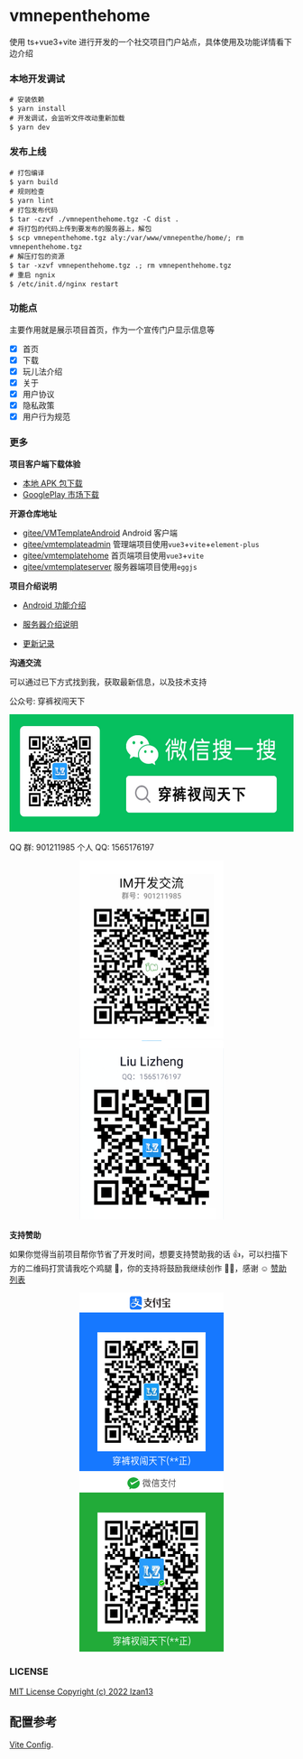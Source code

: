 # vmnepenthehome

使用 ts+vue3+vite 进行开发的一个社交项目门户站点，具体使用及功能详情看下边介绍

### 本地开发调试

```shell
# 安装依赖
$ yarn install
# 开发调试，会监听文件改动重新加载
$ yarn dev
```

### 发布上线

```
# 打包编译
$ yarn build
# 规则检查
$ yarn lint
# 打包发布代码
$ tar -czvf ./vmnepenthehome.tgz -C dist .
# 将打包的代码上传到要发布的服务器上，解包
$ scp vmnepenthehome.tgz aly:/var/www/vmnepenthe/home/; rm vmnepenthehome.tgz
# 解压打包的资源
$ tar -xzvf vmnepenthehome.tgz .; rm vmnepenthehome.tgz
# 重启 ngnix
$ /etc/init.d/nginx restart
```

### 功能点

主要作用就是展示项目首页，作为一个宣传门户显示信息等

- [x] 首页
- [x] 下载
- [x] 玩儿法介绍
- [x] 关于
- [x] 用户协议
- [x] 隐私政策
- [x] 用户行为规范

### 更多

**项目客户端下载体验**

- [本地 APK 包下载](http://app.melove.net/fwn)
- [GooglePlay 市场下载](https://play.google.com/store/apps/details?id=com.vmloft.develop.app.nepenthe)

**开源仓库地址**

- [gitee/VMTemplateAndroid](https://gitee.com/lzan13/VMTemplateAndroid) Android 客户端
- [gitee/vmtemplateadmin](https://gitee.com/lzan13/vmtemplateadmin) 管理端项目使用`vue3`+`vite`+`element-plus`
- [gitee/vmtemplatehome](https://gitee.com/lzan13/vmtemplatehome) 首页端项目使用`vue3`+`vite`
- [gitee/vmtemplateserver](https://gitee.com/lzan13/vmtemplateserver) 服务器端项目使用`eggjs`

**项目介绍说明**

- [Android 功能介绍](https://mp.weixin.qq.com/s/bZYNCkngSuYpYJfdwFFYlw)
- [服务器介绍说明](https://mp.weixin.qq.com/s/1D0VllcyolPL1ei7Ix9hfw)

- [更新记录](./UPDATE.md)

**沟通交流**

可以通过已下方式找到我，获取最新信息，以及技术支持

公众号: 穿裤衩闯天下

<div align="center">
    <img src="./images/wechatSubscribeGreen.jpg" width="570px" height="208px" alt="公众号: 穿裤衩闯天下"/>
</div>

QQ 群: 901211985 个人 QQ: 1565176197

<div align="center">
    <img src="./images/imGroup.jpg" width="256px" height="316.5px" alt="QQ 交流群"/>
    <img src="./images/qqQR1565176197.jpg" width="256px" height="316.5px" alt="个人 QQ"/>
</div>

**支持赞助**

如果你觉得当前项目帮你节省了开发时间，想要支持赞助我的话 👍，可以扫描下方的二维码打赏请我吃个鸡腿 🍗，你的支持将鼓励我继续创作 👨‍💻‍，感谢 ☺️ [赞助列表](./sponsor.md)

<div align="center">
    <img src="./images/payQRAli.jpg" width="256px" height="316.5px" alt="支付宝捐赠"/>
    <img src="./images/payQRWeChat.jpg" width="256px" height="316.5px" alt="微信捐赠"/>
</div>

### LICENSE

[MIT License Copyright (c) 2022 lzan13](./LICENSE)

## 配置参考

[Vite Config](https://vitejs.dev/config/).

